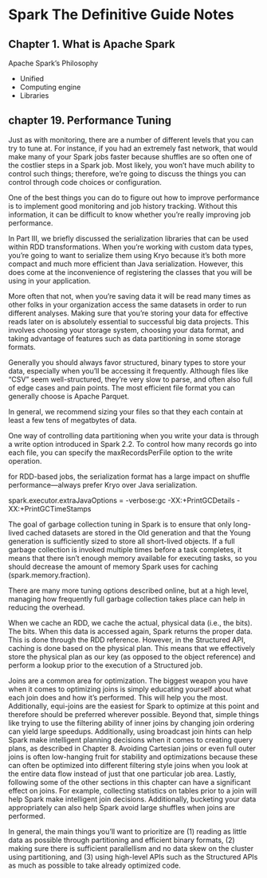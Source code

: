 # Spark The Definitive Guide Notes

## Chapter 1. What is Apache Spark

Apache Spark’s Philosophy

* Unified
* Computing engine
* Libraries

## chapter 19. Performance Tuning
Just as with monitoring, there are a number of different levels that you can try to tune at. For
instance, if you had an extremely fast network, that would make many of your Spark jobs faster
because shuffles are so often one of the costlier steps in a Spark job. Most likely, you won’t have
much ability to control such things; therefore, we’re going to discuss the things you can control
through code choices or configuration.

One of the best things you can do to figure out how to improve performance is to implement good
monitoring and job history tracking. Without this information, it can be difficult to know whether
you’re really improving job performance.

In Part III, we briefly discussed the serialization libraries that can be used within RDD
transformations. When you’re working with custom data types, you’re going to want to serialize them
using Kryo because it’s both more compact and much more efficient than Java serialization. However,
this does come at the inconvenience of registering the classes that you will be using in your application.

More often that not, when you’re saving data it will be read many times as other folks in your
organization access the same datasets in order to run different analyses. Making sure that you’re
storing your data for effective reads later on is absolutely essential to successful big data
projects. This involves choosing your storage system, choosing your data format, and taking
advantage of features such as data partitioning in some storage formats.

Generally you should always favor structured, binary types to store your data, especially when
you’ll be accessing it frequently. Although files like “CSV” seem well-structured, they’re very slow
to parse, and often also full of edge cases and pain points. The most efficient file format you can
generally choose is Apache Parquet.

In general, we recommend sizing your files so that they each contain at least a few tens of
megatbytes of data.

One way of controlling data partitioning when you write your data is through a write option
introduced in Spark 2.2. To control how many records go into each file, you can specify the
maxRecordsPerFile option to the write operation.

for RDD-based jobs, the serialization format has a large impact on shuffle performance—always prefer
Kryo over Java serialization.

spark.executor.extraJavaOptions = -verbose:gc -XX:+PrintGCDetails -XX:+PrintGCTimeStamps

The goal of garbage collection tuning in Spark is to ensure that only long-lived cached datasets are
stored in the Old generation and that the Young generation is sufficiently sized to store all
short-lived objects. If a full garbage collection is invoked multiple times before a task completes,
it means that there isn’t enough memory available for executing tasks, so you should decrease the
amount of memory Spark uses for caching (spark.memory.fraction).

There are many more tuning options described online, but at a high level, managing how frequently
full garbage collection takes place can help in reducing the overhead.

When we cache an RDD, we cache the actual, physical data (i.e., the bits). The bits. When this data
is accessed again, Spark returns the proper data. This is done through the RDD reference. However,
in the Structured API, caching is done based on the physical plan. This means that we effectively
store the physical plan as our key (as opposed to the object reference) and perform a lookup prior
to the execution of a Structured job.

Joins are a common area for optimization. The biggest weapon you have when it comes to optimizing
joins is simply educating yourself about what each join does and how it’s performed. This will help
you the most. Additionally, equi-joins are the easiest for Spark to optimize at this point and
therefore should be preferred wherever possible. Beyond that, simple things like trying to use the
filtering ability of inner joins by changing join ordering can yield large speedups. Additionally,
using broadcast join hints can help Spark make intelligent planning decisions when it comes to
creating query plans, as described in Chapter 8. Avoiding Cartesian joins or even full outer joins
is often low-hanging fruit for stability and optimizations because these can often be optimized into
different filtering style joins when you look at the entire data flow instead of just that one
particular job area. Lastly, following some of the other sections in this chapter can have a
significant effect on joins. For example, collecting statistics on tables prior to a join will help
Spark make intelligent join decisions. Additionally, bucketing your data appropriately can also help
Spark avoid large shuffles when joins are performed.

In general, the main things you’ll want to prioritize are (1) reading as little data as possible
through partitioning and efficient binary formats, (2) making sure there is sufficient parallellism
and no data skew on the cluster using partitioning, and (3) using high-level APIs such as the
Structured APIs as much as possible to take already optimized code.